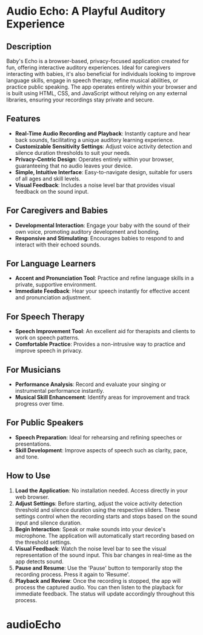 # Audio Echo: A Playful Auditory Experience

## Description

Baby's Echo is a browser-based, privacy-focused application created for fun, offering interactive auditory experiences. Ideal for caregivers interacting with babies, it's also beneficial for individuals looking to improve language skills, engage in speech therapy, refine musical abilities, or practice public speaking. The app operates entirely within your browser and is built using HTML, CSS, and JavaScript without relying on any external libraries, ensuring your recordings stay private and secure.

## Features

- **Real-Time Audio Recording and Playback**: Instantly capture and hear back sounds, facilitating a unique auditory learning experience.
- **Customizable Sensitivity Settings**: Adjust voice activity detection and silence duration thresholds to suit your needs.
- **Privacy-Centric Design**: Operates entirely within your browser, guaranteeing that no audio leaves your device.
- **Simple, Intuitive Interface**: Easy-to-navigate design, suitable for users of all ages and skill levels.
- **Visual Feedback**: Includes a noise level bar that provides visual feedback on the sound input.

## For Caregivers and Babies

- **Developmental Interaction**: Engage your baby with the sound of their own voice, promoting auditory development and bonding.
- **Responsive and Stimulating**: Encourages babies to respond to and interact with their echoed sounds.

## For Language Learners

- **Accent and Pronunciation Tool**: Practice and refine language skills in a private, supportive environment.
- **Immediate Feedback**: Hear your speech instantly for effective accent and pronunciation adjustment.

## For Speech Therapy

- **Speech Improvement Tool**: An excellent aid for therapists and clients to work on speech patterns.
- **Comfortable Practice**: Provides a non-intrusive way to practice and improve speech in privacy.

## For Musicians

- **Performance Analysis**: Record and evaluate your singing or instrumental performance instantly.
- **Musical Skill Enhancement**: Identify areas for improvement and track progress over time.

## For Public Speakers

- **Speech Preparation**: Ideal for rehearsing and refining speeches or presentations.
- **Skill Development**: Improve aspects of speech such as clarity, pace, and tone.

## How to Use

1. **Load the Application**: No installation needed. Access directly in your web browser.
2. **Adjust Settings**: Before starting, adjust the voice activity detection threshold and silence duration using the respective sliders. These settings control when the recording starts and stops based on the sound input and silence duration.
3. **Begin Interaction**: Speak or make sounds into your device's microphone. The application will automatically start recording based on the threshold settings.
4. **Visual Feedback**: Watch the noise level bar to see the visual representation of the sound input. This bar changes in real-time as the app detects sound.
5. **Pause and Resume**: Use the 'Pause' button to temporarily stop the recording process. Press it again to 'Resume'.
6. **Playback and Review**: Once the recording is stopped, the app will process the captured audio. You can then listen to the playback for immediate feedback. The status will update accordingly throughout this process.

# audioEcho
